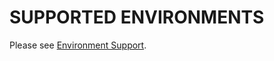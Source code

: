 SUPPORTED ENVIRONMENTS
======================
Please see [Environment Support](https://firebase.google.com/support/guides/environments_js-sdk).
